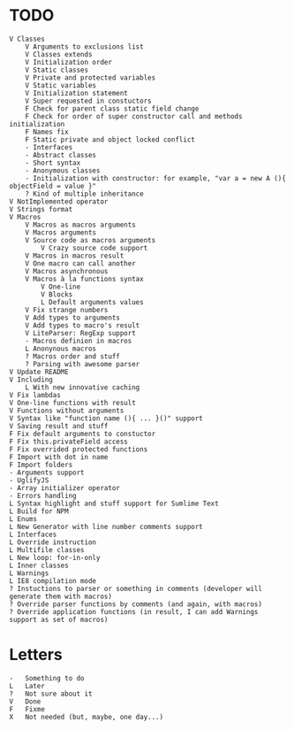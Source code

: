 # TODO
	V Classes
		V Arguments to exclusions list
		V Classes extends
		V Initialization order
		V Static classes
		V Private and protected variables
		V Static variables
		V Initialization statement
		V Super requested in constuctors
		F Check for parent class static field change
		F Check for order of super constructor call and methods initialization
		F Names fix
		F Static private and object locked conflict
		- Interfaces
		- Abstract classes
		- Short syntax
		- Anonymous classes
		- Initialization with constructor: for example, "var a = new A (){ objectField = value }"
		? Kind of multiple inheritance 
	V NotImplemented operator
	V Strings format
	V Macros
		V Macros as macros arguments
		V Macros arguments
		V Source code as macros arguments
			V Crazy source code support
		V Macros in macros result
		V One macro can call another
		V Macros asynchronous
		V Macros à la functions syntax
			V One-line
			V Blocks
			L Default arguments values
		V Fix strange numbers
		V Add types to arguments
		V Add types to macro's result
		V LiteParser: RegExp support
		- Macros definion in macros
		L Anonynous macros
		? Macros order and stuff
		? Parsing with awesome parser
	V Update README
	V Including
		L With new innovative caching
	V Fix lambdas
	V One-line functions with result
	V Functions without arguments
	V Syntax like "function name (){ ... }()" support
	V Saving result and stuff
	F Fix default arguments to constuctor
	F Fix this.privateField access
	F Fix overrided protected functions
	F Import with dot in name
	F Import folders
	- Arguments support
	- UglifyJS
	- Array initializer operator
	- Errors handling
	L Syntax highlight and stuff support for Sumlime Text
	L Build for NPM
	L Enums
	L New Generator with line number comments support
	L Interfaces
	L Override instruction
	L Multifile classes
	L New loop: for-in-only
	L Inner classes
	L Warnings
	L IE8 compilation mode
	? Instuctions to parser or something in comments (developer will generate them with macros)
	? Override parser functions by comments (and again, with macros)
	? Override application functions (in result, I can add Warnings support as set of macros)

# Letters
	- 	Something to do
	L 	Later
	? 	Not sure about it
	V 	Done
	F 	Fixme
	X 	Not needed (but, maybe, one day...)
